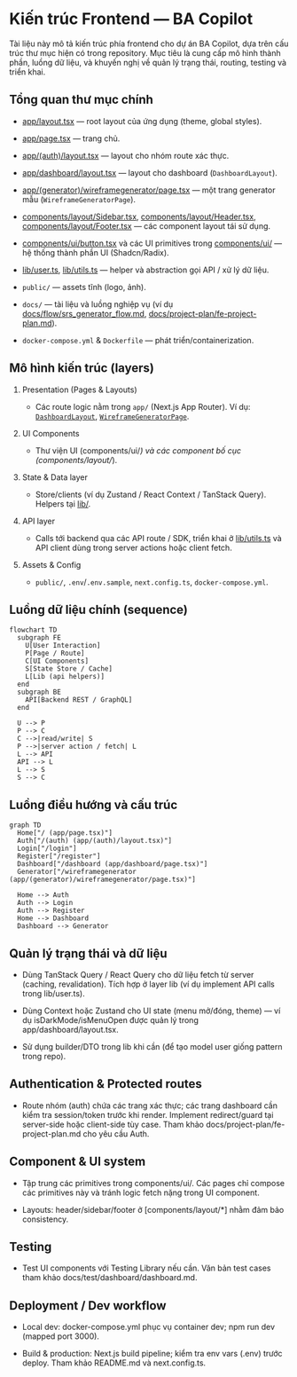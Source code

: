 # Kiến trúc Frontend — BA Copilot

Tài liệu này mô tả kiến trúc phía frontend cho dự án BA Copilot, dựa trên cấu trúc thư mục hiện có trong repository. Mục tiêu là cung cấp mô hình thành phần, luồng dữ liệu, và khuyến nghị về quản lý trạng thái, routing, testing và triển khai.

## Tổng quan thư mục chính

-   [app/layout.tsx](app/layout.tsx) — root layout của ứng dụng (theme, global styles).

-   [app/page.tsx](app/page.tsx) — trang chủ.

-   [app/(auth)/layout.tsx](<app/(auth)/layout.tsx>) — layout cho nhóm route xác thực.

-   [app/dashboard/layout.tsx](app/dashboard/layout.tsx) — layout cho dashboard (`DashboardLayout`).

-   [app/(generator)/wireframegenerator/page.tsx](<app/(generator)/wireframegenerator/page.tsx>) — một trang generator mẫu (`WireframeGeneratorPage`).

-   [components/layout/Sidebar.tsx](components/layout/Sidebar.tsx), [components/layout/Header.tsx](components/layout/Header.tsx), [components/layout/Footer.tsx](components/layout/Footer.tsx) — các component layout tái sử dụng.

-   [components/ui/button.tsx](components/ui/button.tsx) và các UI primitives trong [components/ui/](components/ui) — hệ thống thành phần UI (Shadcn/Radix).

-   [lib/user.ts](lib/user.ts), [lib/utils.ts](lib/utils.ts) — helper và abstraction gọi API / xử lý dữ liệu.

-   `public/` — assets tĩnh (logo, ảnh).

-   `docs/` — tài liệu và luồng nghiệp vụ (ví dụ [docs/flow/srs_generator_flow.md](docs/flow/srs_generator_flow.md), [docs/project-plan/fe-project-plan.md](docs/project-plan/fe-project-plan.md)).

-   `docker-compose.yml` & `Dockerfile` — phát triển/containerization.

## Mô hình kiến trúc (layers)

1. Presentation (Pages & Layouts)
    - Các route logic nằm trong `app/` (Next.js App Router). Ví dụ: [`DashboardLayout`](app/dashboard/layout.tsx), [`WireframeGeneratorPage`](<app/(generator)/wireframegenerator/page.tsx>).

2. UI Components
    - Thư viện UI (components/ui/_) và các component bố cục (components/layout/_).

3. State & Data layer
    - Store/clients (ví dụ Zustand / React Context / TanStack Query). Helpers tại [lib/](lib).

4. API layer
    - Calls tới backend qua các API route / SDK, triển khai ở [lib/utils.ts](lib/utils.ts) và API client dùng trong server actions hoặc client fetch.

5. Assets & Config
    - `public/`, `.env`/`.env.sample`, `next.config.ts`, `docker-compose.yml`.

## Luồng dữ liệu chính (sequence)

```mermaid
flowchart TD
  subgraph FE
    U[User Interaction]
    P[Page / Route]
    C[UI Components]
    S[State Store / Cache]
    L[Lib (api helpers)]
  end
  subgraph BE
    API[Backend REST / GraphQL]
  end

  U --> P
  P --> C
  C -->|read/write| S
  P -->|server action / fetch| L
  L --> API
  API --> L
  L --> S
  S --> C
```

## Luồng điều hướng và cấu trúc

```
graph TD
  Home["/ (app/page.tsx)"]
  Auth["/(auth) (app/(auth)/layout.tsx)"]
  Login["/login"]
  Register["/register"]
  Dashboard["/dashboard (app/dashboard/page.tsx)"]
  Generator["/wireframegenerator (app/(generator)/wireframegenerator/page.tsx)"]

  Home --> Auth
  Auth --> Login
  Auth --> Register
  Home --> Dashboard
  Dashboard --> Generator
```

## Quản lý trạng thái và dữ liệu
  - Dùng TanStack Query / React Query cho dữ liệu fetch từ server (caching, revalidation). Tích hợp ở layer lib (ví dụ implement API calls trong lib/user.ts).

  - Dùng Context hoặc Zustand cho UI state (menu mở/đóng, theme) — ví dụ isDarkMode/isMenuOpen được quản lý trong app/dashboard/layout.tsx.

  - Sử dụng builder/DTO trong lib khi cần (để tạo model user giống pattern trong repo).

## Authentication & Protected routes
  - Route nhóm (auth) chứa các trang xác thực; các trang dashboard cần kiểm tra session/token trước khi render. Implement redirect/guard tại server-side hoặc client-side tùy case. Tham khảo docs/project-plan/fe-project-plan.md cho yêu cầu Auth.

## Component & UI system
  - Tập trung các primitives trong components/ui/. Các pages chỉ compose các primitives này và tránh logic fetch nặng trong UI component.

  - Layouts: header/sidebar/footer ở [components/layout/*] nhằm đảm bảo consistency.

## Testing
  - Test UI components với Testing Library nếu cần. Văn bản test cases tham khảo docs/test/dashboard/dashboard.md.

## Deployment / Dev workflow 
  - Local dev: docker-compose.yml phục vụ container dev; npm run dev (mapped port 3000).
  
  - Build & production: Next.js build pipeline; kiểm tra env vars (.env) trước deploy. Tham khảo README.md và next.config.ts.